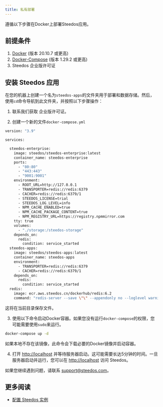 ```yaml
---
title: 私有部署
---
```


遵循以下步骤在Docker上部署Steedos应用。

## 前提条件

1. [Docker](https://docs.docker.com/get-docker/) (版本 20.10.7 或更高)
2. [Docker-Compose](https://docs.docker.com/compose/install/) (版本 1.29.2 或更高)
3. Steedos 企业版许可证

## 安装 Steedos 应用

在您的机器上创建一个名为`steedos-apps`的文件夹用于部署和数据存储。然后，使用`cd`命令导航到此文件夹，并按照以下步骤操作：

1. 联系我们获取 企业版许可证。

2. 创建一个新的文件`docker-compose.yml`

```bash
version: "3.9"

services:

  steedos-enterprise:
    image: steedos/steedos-enterprise:latest
    container_name: steedos-enterprise
    ports:
      - "80:80"    
      - "443:443" 
      - "9001:9001"
    environment:
      - ROOT_URL=http://127.0.0.1
      - TRANSPORTER=redis://redis:6379
      - CACHER=redis://redis:6379/1
      - STEEDOS_LICENSE=trial
      - STEEDOS_LOG_LEVEL=info
      - NPM_CACHE_ENABLED=true
      - NPM_CACHE_PACKAGE_CONTENT=true
      - NPM_REGISTRY_URL=https://registry.npmmirror.com
    tty: true
    volumes:
      - "./storage:/steedos-storage"
    depends_on:
      redis:
        condition: service_started
  steedos-apps:
    image: steedos/steedos-apps:latest
    container_name: steedos-apps
    environment:
      - TRANSPORTER=redis://redis:6379
      - CACHER=redis://redis:6379/1
    depends_on:
      redis:
        condition: service_started
  redis:
    image: ecr.aws.steedos.cn/dockerhub/redis:6.2
    command: "redis-server --save \"\" --appendonly no --loglevel warning"
```

这将在当前目录保存文件。

3. 使用以下命令启动Docker容器。如果您没有运行`docker-compose`的权限，您可能需要使用`sudo`来运行。

```bash
docker-compose up -d
```

如果本地不存在该镜像，此命令会下载必要的Docker镜像并启动容器。

4. 打开 [http://localhost](http://localhost) 并等待服务器启动。这可能需要长达5分钟的时间。一旦服务器启动并运行，您可以在 [http://localhost](http://localhost) 访问 Steedos。

如果您继续遇到问题，请联系 [support@steedos.com](mailto:support@steedos.com)。

## 更多阅读

* [配置 Steedos 实例](/deploy/steedos-config)
